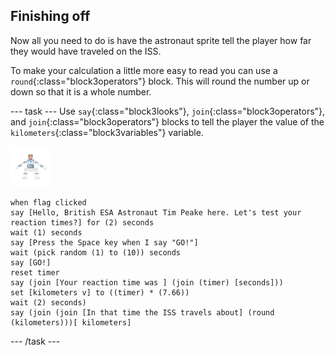 ## Finishing off

Now all you need to do is have the astronaut sprite tell the player how far they would have traveled on the ISS.

To make your calculation a little more easy to read you can use a `round`{:class="block3operators"} block. This will round the number up or down so that it is a whole number.

--- task ---
Use `say`{:class="block3looks"}, `join`{:class="block3operators"}, and `join`{:class="block3operators"} blocks to tell the player the value of the `kilometers`{:class="block3variables"} variable.

![astronaut sprite](images/astro-sprite.png)

```blocks3
when flag clicked
say [Hello, British ESA Astronaut Tim Peake here. Let's test your reaction times?] for (2) seconds
wait (1) seconds
say [Press the Space key when I say "GO!"]
wait (pick random (1) to (10)) seconds
say [GO!]
reset timer
say (join [Your reaction time was ] (join (timer) [seconds]))
set [kilometers v] to ((timer) * (7.66))
wait (2) seconds)
say (join (join [In that time the ISS travels about] (round (kilometers)))[ kilometers]
```
--- /task ---



